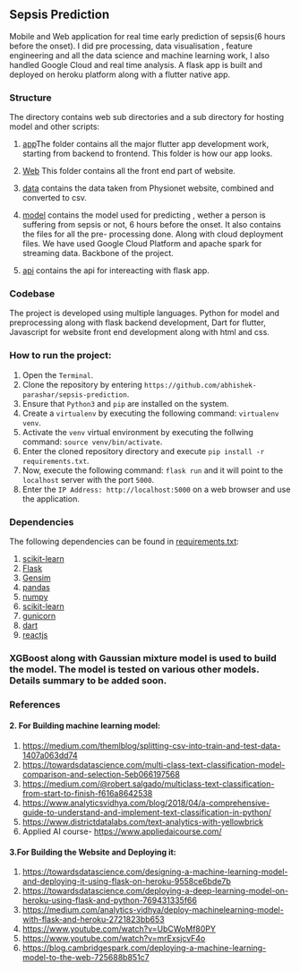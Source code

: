 ## Sepsis Prediction 
Mobile and Web application for real time early prediction of sepsis(6 hours before the onset). I did pre processing, data visualisation , feature engineering and all the data science and machine learning work, I also handled Google Cloud and real time analysis. A flask app is built and deployed on heroku platform along with a flutter native app. 
### Structure

The directory contains web sub directories and a sub directory for hosting model and other scripts:

1. [app](https://github.com/abhishek-parashar/sepsis-prediction/tree/master/app)The folder contains all the major flutter app development work, starting from backend to frontend. This folder is how our app looks.
   
2. [Web](https://github.com/abhishek-parashar/sepsis-prediction/tree/master/web) This folder contains all the front end part of website.

3. [data](https://github.com/abhishek-parashar/sepsis-prediction/tree/master/data) contains the data taken from Physionet website, combined and converted to csv.

4. [model](https://github.com/abhishek-parashar/sepsis-prediction/tree/master/model) contains the model used for predicting , wether a person is suffering from sepsis or not, 6 hours before the onset. It also contains the files for all the pre- processing done. Along with cloud deployment files. We have used Google Cloud Platform and apache spark for streaming data. Backbone of the project.

5. [api](https://github.com/abhishek-parashar/sepsis-prediction/tree/master/api) contains the api for intereacting with flask app. 
  
### Codebase

The project is developed using multiple languages. Python for model and preprocessing along with flask backend development, Dart for flutter, Javascript for website front end development along with html and css. 

### How to run the project:

  1. Open the `Terminal`.
  2. Clone the repository by entering `https://github.com/abhishek-parashar/sepsis-prediction`.
  3. Ensure that `Python3` and `pip` are installed on the system.
  4. Create a `virtualenv` by executing the following command: `virtualenv venv`.
  5. Activate the `venv` virtual environment by executing the follwing command: `source venv/bin/activate`.
  6. Enter the cloned repository directory and execute `pip install -r requirements.txt`.
  7. Now, execute the following command: `flask run` and it will point to the `localhost` server with the port `5000`.
  8. Enter the `IP Address: http://localhost:5000` on a web browser and use the application.
  
### Dependencies

The following dependencies can be found in [requirements.txt](https://github.com/abhishek-parashar/Reddit-flair-detection/blob/master/requirements.txt):

  1. [scikit-learn](https://scikit-learn.org/)
  2. [Flask](https://palletsprojects.com/p/flask/)
  3. [Gensim](https://radimrehurek.com/gensim/)
  4. [pandas](https://pandas.pydata.org/)
  5. [numpy](http://www.numpy.org/)
  6. [scikit-learn](https://scikit-learn.org/stable/index.html)
  7. [gunicorn](https://gunicorn.org/)
  8. [dart](https://dart.dev/)
  9. [reactjs](https://reactjs.org/)
  
  
### XGBoost along with Gaussian mixture model is used to build the model. The model is tested on various other models. Details summary to be added soon.

### References
#### 2. For Building machine learning model:
1. https://medium.com/themlblog/splitting-csv-into-train-and-test-data-1407a063dd74
2. https://towardsdatascience.com/multi-class-text-classification-model-comparison-and-selection-5eb066197568
3. https://medium.com/@robert.salgado/multiclass-text-classification-from-start-to-finish-f616a8642538
4. https://www.analyticsvidhya.com/blog/2018/04/a-comprehensive-guide-to-understand-and-implement-text-classification-in-python/
5. https://www.districtdatalabs.com/text-analytics-with-yellowbrick
6. Applied AI course- https://www.appliedaicourse.com/

#### 3.For Building the Website and Deploying it:
1.	https://towardsdatascience.com/designing-a-machine-learning-model-and-deploying-it-using-flask-on-heroku-9558ce6bde7b
2.	https://towardsdatascience.com/deploying-a-deep-learning-model-on-heroku-using-flask-and-python-769431335f66
3.	https://medium.com/analytics-vidhya/deploy-machinelearning-model-with-flask-and-heroku-2721823bb653
4.	https://www.youtube.com/watch?v=UbCWoMf80PY
5.	https://www.youtube.com/watch?v=mrExsjcvF4o
6.	https://blog.cambridgespark.com/deploying-a-machine-learning-model-to-the-web-725688b851c7
